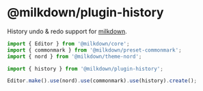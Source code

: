 # @milkdown/plugin-history

History undo & redo support for [milkdown](https://milkdown.dev/).

```typescript
import { Editor } from '@milkdown/core';
import { commonmark } from '@milkdown/preset-commonmark';
import { nord } from '@milkdown/theme-nord';

import { history } from '@milkdown/plugin-history';

Editor.make().use(nord).use(commonmark).use(history).create();
```
